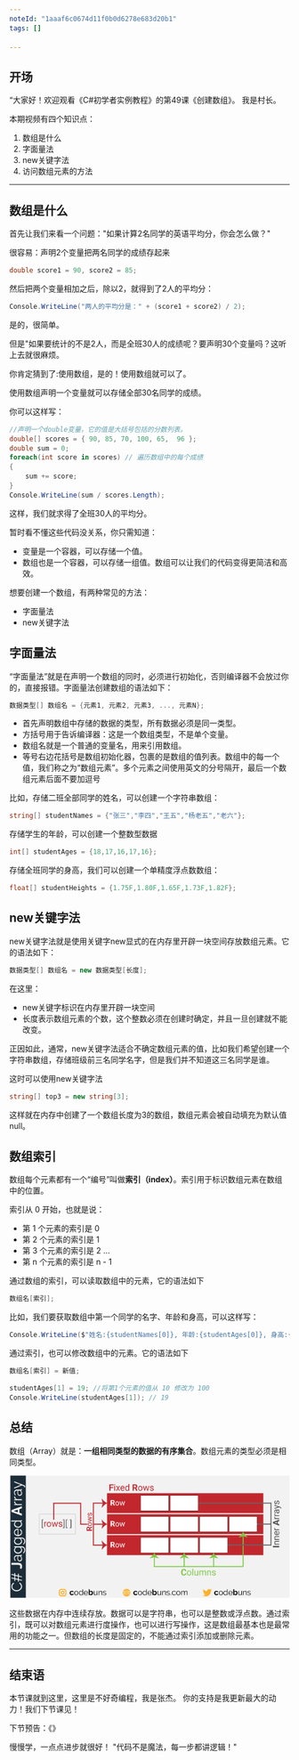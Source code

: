 ```yaml
---
noteId: "1aaaf6c0674d11f0b0d6278e683d20b1"
tags: []

---
```


## **开场**  
“大家好！欢迎观看《C#初学者实例教程》的第49课《创建数组》。
我是村长。

本期视频有四个知识点：

1. 数组是什么
2. 字面量法
3. new关键字法
4. 访问数组元素的方法

---

## 数组是什么

首先让我们来看一个问题："如果计算2名同学的英语平均分，你会怎么做？"

很容易：声明2个变量把两名同学的成绩存起来

```c#
double score1 = 90, score2 = 85;
```

然后把两个变量相加之后，除以2，就得到了2人的平均分：

```c#
Console.WriteLine("两人的平均分是：" + (score1 + score2) / 2);
```
是的，很简单。

但是"如果要统计的不是2人，而是全班30人的成绩呢？要声明30个变量吗？这听上去就很麻烦。

你肯定猜到了:使用数组，是的！使用数组就可以了。

使用数组声明一个变量就可以存储全部30名同学的成绩。

你可以这样写：

```csharp linenums="1"
//声明一个double变量，它的值是大括号包括的分数列表。
double[] scores = { 90, 85, 70, 100, 65,  96 };
double sum = 0;
foreach(int score in scores) // 遍历数组中的每个成绩
{
    sum += score; 
}
Console.WriteLine(sum / scores.Length);
```
这样，我们就求得了全班30人的平均分。

暂时看不懂这些代码没关系，你只需知道：

- 变量是一个容器，可以存储一个值。
- 数组也是一个容器，可以存储一组值。数组可以让我们的代码变得更简洁和高效。

想要创建一个数组，有两种常见的方法：

- 字面量法
- new关键字法

## 字面量法

“字面量法”就是在声明一个数组的同时，必须进行初始化，否则编译器不会放过你的，直接报错。字面量法创建数组的语法如下：

```c#
数据类型[] 数组名 = {元素1, 元素2, 元素3, ..., 元素N};

```

- 首先声明数组中存储的数据的类型，所有数据必须是同一类型。
- 方括号用于告诉编译器：这是一个数组类型，不是单个变量。
- 数组名就是一个普通的变量名，用来引用数组。
- 等号右边花括号是数组初始化器，包裹的是数组的值列表。数组中的每一个值，我们称之为“数组元素”。多个元素之间使用英文的分号隔开，最后一个数组元素后面不要加逗号

比如，存储二班全部同学的姓名，可以创建一个字符串数组：

```c#
string[] studentNames = {"张三","李四","王五","杨老五","老六"};
```
存储学生的年龄，可以创建一个整数型数据

```c#
int[] studentAges = {18,17,16,17,16};
```
存储全班同学的身高，我们可以创建一个单精度浮点数数组：

```c#
float[] studentHeights = {1.75F,1.80F,1.65F,1.73F,1.82F};
```

## new关键字法

new关键字法就是使用关键字new显式的在内存里开辟一块空间存放数组元素。它的语法如下：

```c#
数据类型[] 数组名 = new 数据类型[长度];
```
在这里：

- new关键字标识在内存里开辟一块空间
- 长度表示数组元素的个数，这个整数必须在创建时确定，并且一旦创建就不能改变。

正因如此，通常，new关键字法适合不确定数组元素的值，比如我们希望创建一个字符串数组，存储班级前三名同学名字，但是我们并不知道这三名同学是谁。

这时可以使用new关键字法

```c#
string[] top3 = new string[3];
```

这样就在内存中创建了一个数组长度为3的数组，数组元素会被自动填充为默认值null。

## 数组索引

数组每个元素都有一个“编号”叫做**索引（index）**。索引用于标识数组元素在数组中的位置。

索引从 0 开始​​，也就是说：

- 第 1 个元素的索引是 0
- 第 2 个元素的索引是 1
- 第 3 个元素的索引是 2
…
- 第 n 个元素的索引是 n - 1

通过数组的索引，可以读取数组中的元素，它的语法如下

```c#
数组名[索引];
```
比如，我们要获取数组中第一个同学的名字、年龄和身高，可以这样写：

```c#
Console.WriteLine($"姓名:{studentNames[0]}, 年龄:{studentAges[0]}, 身高:{studentHeights[0]*100}cm");
```

通过索引，也可以修改数组中的元素。​它的语法如下

```c#
数组名[索引] = 新值;
```

```c#
studentAges[1] = 19; //将第1个元素的值从 10 修改为 100
Console.WriteLine(studentAges[1]); // 19
```


## 总结

数组（Array）就是：**一组相同类型的数据的有序集合**。数组元素的类型必须是相同类型。

![数组是什么](./images/what-is-array.gif)

这些数据在内存中连续存放。数据可以是字符串，也可以是整数或浮点数。通过索引，既可以对数组元素进行度操作，也可以进行写操作，这是数组最基本也是最常用的功能之一。但数组的长度是固定的，不能通过索引添加或删除元素。​

---

## 结束语

本节课就到这里，这里是不好奇编程，我是张杰。
你的支持是我更新最大的动力！我们下节课见！

下节预告：《》

慢慢学，一点点进步就很好！
"代码不是魔法，每一步都讲逻辑！"

